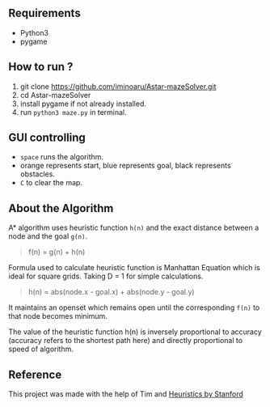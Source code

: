
## Requirements

 - Python3
 - pygame

## How to run ?

 1. git clone https://github.com/iminoaru/Astar-mazeSolver.git
 2. cd Astar-mazeSolver
 3. install pygame if not already installed.
 4. run `python3 maze.py` in terminal.
 

## GUI controlling

- `space` runs the algorithm.
- orange represents start, blue represents goal, black represents obstacles.
- `C` to clear the map.
 

## About the Algorithm

 A* algorithm uses heuristic function `h(n)` and the exact distance between a node and the goal `g(n)`.

> f(n) = g(n) + h(n)

Formula used to calculate heuristic function is Manhattan Equation which is ideal for square grids. Taking D = 1 for simple calculations.

> h(n) = abs(node.x - goal.x) + abs(node.y - goal.y)

It maintains an openset which remains open until the corresponding `f(n)` to that node becomes minimum.

The value of the heuristic function h(n) is inversely proportional to accuracy (accuracy refers to the shortest path here) and directly proportional to speed of algorithm.


## Reference

This project was made with the help of Tim and [Heuristics by Stanford](https://theory.stanford.edu/~amitp/GameProgramming/Heuristics.html#)


